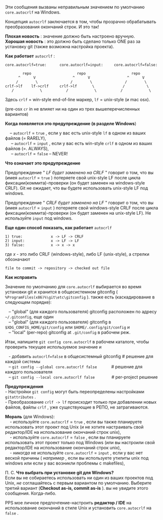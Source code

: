 Эти сообщения вызваны неправильным значением по умолчанию `core.autocrlf` на Windows.

Концепция `autocrlf` заключается в том, чтобы прозрачно обрабатывать преобразования окончаний строк. И это так!

**Плохая новость** : значение должно быть настроено вручную.  
**Хорошая новость** : это должно быть сделано только ONE раз за установку git (также возможна настройка проекта).

**Как работает** `autocrlf` :

```
core.autocrlf=true:      core.autocrlf=input:     core.autocrlf=false:
                                             
        repo                     repo                     repo
      ^      V                 ^      V                 ^      V
     /        \               /        \               /        \
crlf->lf    lf->crlf     crlf->lf       \             /          \      
   /            \           /            \           /            \
```

Здесь `crlf` \= win-style end-of-line маркер, `lf` \= unix-style (и mac osx).

(pre-osx `cr` in не влияет ни на один из трех вышеперечисленных вариантов)

**Когда появляется это предупреждение (в разделе Windows**)

    – `autocrlf` \= `true` , если у вас есть unix-style `lf` в одном из ваших файлов (= RARELY),  
     – `autocrlf` \= `input` , если у вас есть win-style `crlf` в одном из ваших файлов (=. ALWAYS),  
     – `autocrlf` \= `false` – NEVER!

**Что означает это предупреждение**

Предупреждение " _LF будет заменено на CRLF_ " говорит о том, что вы (имея `autocrlf` \= `true` ) потеряете свой unix-style LF после цикла фиксации(коммита)-проверки (он будет заменен на windows-style CRLF). Git не ожидает, что вы будете использовать unix-style LF под windows.

Предупреждение " _CRLF будет заменено на LF_ " говорит о том, что вы (имея `autocrlf` \= `input` ) потеряете свой windows-style CRLF после цикла фиксации(коммита)-проверки (он будет заменен на unix-style LF). Не используйте `input` под windows.

**Еще один способ показать, как работает** `autocrlf`

```
1) true:             x -> LF -> CRLF
2) input:            x -> LF -> LF
3) false:            x -> x -> x
```

где _x_ \- это либо CRLF (windows-style), либо LF (unix-style), а стрелки обозначают

```
file to commit -> repository -> checked out file
```

**Как исправить**

Значение по умолчанию для `core.autocrlf` выбирается во время установки git и хранится в общесистемном gitconfig ( `%ProgramFiles(x86)%\git\etc\gitconfig` ). также есть (каскадирование в следующем порядке):

   – "global" (для каждого пользователя) gitconfig расположен по адресу `~/.gitconfig`, еще один  
   – "global" (для каждого пользователя) gitconfig в `$XDG_CONFIG_HOME/git/config` или `$HOME/.config/git/config` и  
   – "local" (per-repo) gitconfig at `.git/config` в рабочем реж.

Итак, напишите `git config core.autocrlf` в рабочем каталоге, чтобы проверить текущее используемое значение и

   - добавить `autocrlf=false` в общесистемный gitconfig # решение для каждой системы  
   – `git config --global core.autocrlf false`            # решение для каждого пользователя  
   – `git config --local core.autocrlf false`              # per-project решение

**Предупреждения**  
\- Настройки `git config` могут быть переопределены настройками `gitattributes` .  
\- Преобразование `crlf -> lf` происходит только при добавлении новых файлов, файлы `crlf` , уже существующие в РЕПО, не затрагиваются.

**Мораль** (для Windows):  
    - используйте `core.autocrlf` \= `true` , если вы также планируете использовать этот проект под Unix (и не хотите настраивать свой редактор/IDE на использование окончаний строк unix),  
    - используйте `core.autocrlf` \= `false` , если вы планируете использовать этот проект только под Windows (или вы настроили свой редактор/IDE на использование окончаний строк unix),  
    - _никогда_ не используйте `core.autocrlf` \= `input` , если у вас нет веской причины ( _например_ , если вы используете утилиты unix под windows или если у вас возникли проблемы с makefiles),

П. С. **Что выбрать при установке git для Windows?**  
Если вы не собираетесь использовать ни один из ваших проектов под Unix, _не_ соглашайтесь с первым вариантом по умолчанию. Выберите третий вариант (**Checkout as-is, commit as-is** ). вы не увидите этого сообщения. Когда-либо.

PPS мое личное предпочтение-настроить **редактор / IDE** на использование окончаний в стиле Unix и установить `core.autocrlf` на `false` .